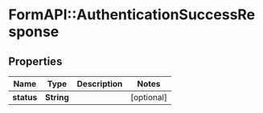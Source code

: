 # FormAPI::AuthenticationSuccessResponse

## Properties
Name | Type | Description | Notes
------------ | ------------- | ------------- | -------------
**status** | **String** |  | [optional] 


